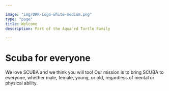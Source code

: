 ```yaml
---

image: "img/DRR-Logo-white-medium.png"
type: "page"
title: Welcome
description: Part of the Aqua'rd Turtle Family

---
```


# Scuba for everyone

We love SCUBA and we think you will too! Our mission is to bring SCUBA to everyone, whether male, female, young, or old, regardless of mental or physical ability. 

